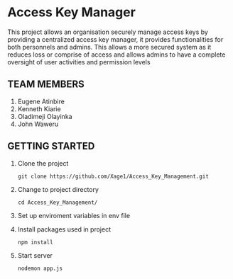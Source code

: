 # Access Key Manager
This project allows an organisation securely manage access keys by providing a centralized access key manager, it provides functionalities for both personnels and admins.
This allows a more secured system as it reduces loss or comprise of access and allows admins to have a complete oversight of user activities and permission levels

## TEAM MEMBERS

1. Eugene Atinbire
2. Kenneth Kiarie
3. Oladimeji Olayinka
4. John Waweru

## GETTING STARTED
1. Clone the project
 
   ```
   git clone https://github.com/Xage1/Access_Key_Management.git
   ```
2. Change to project directory

    ```
    cd Access_Key_Management/
    ```
3. Set up enviroment variables in env file
   
4. Install packages used in project

   ```
   npm install
   ```
5. Start server

    ```
    nodemon app.js
    ```
